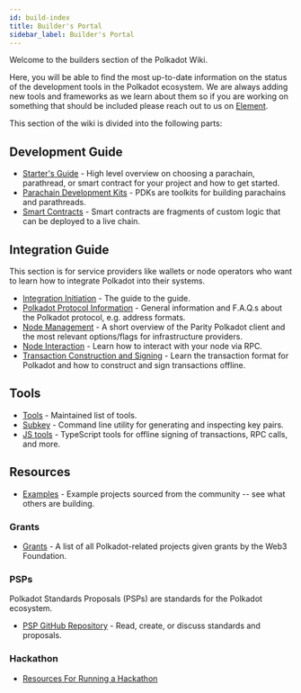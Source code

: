 ```yaml
---
id: build-index
title: Builder's Portal
sidebar_label: Builder's Portal
---
```


Welcome to the builders section of the Polkadot Wiki.

Here, you will be able to find the most up-to-date information on the status of the development tools
in the Polkadot ecosystem. We are always adding new tools and frameworks as we learn about them so
if you are working on something that should be included please reach out to us on
[Element](https://app.element.io/#/room/#polkadot-watercooler:matrix.org).

This section of the wiki is divided into the following parts:

## Development Guide

- [Starter's Guide](build-build-with-polkadot) - High level overview on choosing a parachain,
  parathread, or smart contract for your project and how to get started.
- [Parachain Development Kits](build-pdk) - PDKs are toolkits for building parachains and
  parathreads.
- [Smart Contracts](build-smart-contracts) - Smart contracts are fragments of custom logic that can
  be deployed to a live chain.

## Integration Guide

This section is for service providers like wallets or node operators who want to learn how to
integrate Polkadot into their systems.

- [Integration Initiation](build-integration) - The guide to the guide.
- [Polkadot Protocol Information](build-protocol-info) - General information and F.A.Q.s about the
  Polkadot protocol, e.g. address formats.
- [Node Management](build-node-management) - A short overview of the Parity Polkadot client and the
  most relevant options/flags for infrastructure providers.
- [Node Interaction](build-node-interaction) - Learn how to interact with your node via RPC.
- [Transaction Construction and Signing](build-transaction-construction) - Learn the transaction
  format for Polkadot and how to construct and sign transactions offline.

## Tools

- [Tools](build-tools-index) - Maintained list of tools.
- [Subkey](https://substrate.dev/docs/en/knowledgebase/integrate/subkey) - Command line utility for
  generating and inspecting key pairs.
- [JS tools](https://github.com/polkadot-js/tools) - TypeScript tools for offline signing of
  transactions, RPC calls, and more.

## Resources

- [Examples](build-examples-index) - Example projects sourced from the community -- see what others
  are building.

### Grants

- [Grants](grants) - A list of all Polkadot-related projects given grants by the Web3 Foundation.

### PSPs

Polkadot Standards Proposals (PSPs) are standards for the Polkadot ecosystem.

- [PSP GitHub Repository](https://github.com/w3f/PSPs) - Read, create, or discuss standards and
  proposals.

### Hackathon

- [Resources For Running a Hackathon](build-hackathon)
